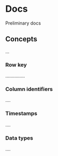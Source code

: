 # Docs

Preliminary docs

## Concepts

...

### Row key

...............

### Column identifiers

....

### Timestamps

....

### Data types

....